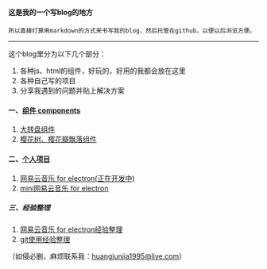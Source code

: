 #### 这是我的一个写blog的地方

```
所以直接打算用markdown的方式来书写我的blog，然后托管在github，以便以后浏览方便。
```

-------

这个blog里分为以下几个部分：

1. 各种js、html的组件，好玩的，好用的我都会放在这里
2. 各种自己写的项目
3. 分享我遇到的问题并贴上解决方案

#### 一、[组件 components](https://github.com/HuangJunjia/component)

1. [大转盘组件](./files/components/0.md)
2. [樱花树、樱花瓣飘落组件](./files/components/1.md)

#### 二、[个人项目](https://github.com/HuangJunjia)

1. [网易云音乐 for electron(正在开发中)](https://github.com/HuangJunjia/3rdNeteaseCloudDemo)
2. [mini网易云音乐 for electron](./files/miniNeteseCloudMusic/0.md)

##### 三、经验整理

1. [网易云音乐 for electron经验整理](https://github.com/HuangJunjia/blog/blob/master/files/NeteseCloudMusicDev/0.md)
2. [git使用经验整理](https://github.com/HuangJunjia/blog/blob/master/files/git/0.md)

（如侵必删，麻烦联系我：[huangjunjia1995@live.com](https://github.com/HuangJunjia)）

